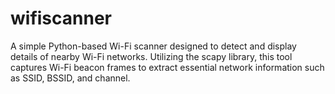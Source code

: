 # wifiscanner
A simple Python-based Wi-Fi scanner designed to detect and display details of nearby Wi-Fi networks. Utilizing the scapy library, this tool captures Wi-Fi beacon frames to extract essential network information such as SSID, BSSID, and channel.
